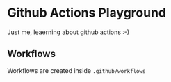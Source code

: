 # Github Actions Playground
Just me, leaerning about github actions :-)

## Workflows
Workflows are created inside `.github/workflows`

